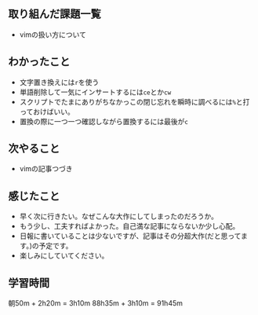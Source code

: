 ## 取り組んだ課題一覧
- vimの扱い方について
## わかったこと
- 文字置き換えには`r`を使う
- 単語削除して一気にインサートするには`ce`とか`cw`
- スクリプトでたまにありがちなかっこの閉じ忘れを瞬時に調べるには`%`と打っておけばいい。
- 置換の際に一つ一つ確認しながら置換するには最後が`c`
## 次やること
- vimの記事つづき
## 感じたこと
- 早く次に行きたい。なぜこんな大作にしてしまったのだろうか。
- もう少し、工夫すればよかった。自己満な記事にならないか少し心配。
- 日報に書いていることは少ないですが、記事はその分超大作(だと思ってます。)の予定です。
- 楽しみにしていてください。
## 学習時間
朝50m + 2h20m
= 3h10m
88h35m + 3h10m = 91h45m
